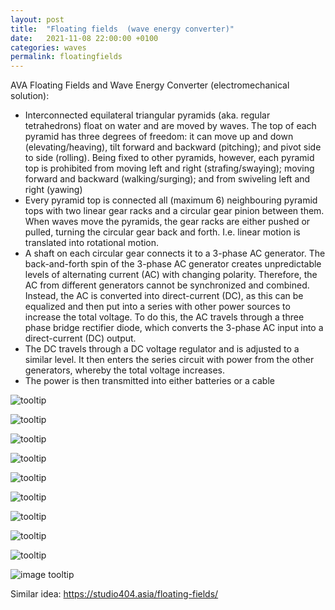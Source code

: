 ```yaml
---
layout: post
title:  "Floating fields  (wave energy converter)"
date:   2021-11-08 22:00:00 +0100
categories: waves
permalink: floatingfields
---
```

AVA Floating Fields and Wave Energy Converter (electromechanical solution):
* Interconnected equilateral triangular pyramids (aka. regular tetrahedrons) float on water and are moved by waves. The top of each pyramid has three degrees of freedom: it can move up and down (elevating/heaving), tilt forward and backward (pitching); and pivot side to side (rolling). Being fixed to other pyramids, however, each pyramid top is prohibited from moving left and right (strafing/swaying); moving forward and backward (walking/surging); and from swiveling left and right (yawing)
* Every pyramid top is connected all (maximum 6) neighbouring pyramid tops with two linear gear racks and a circular gear pinion between them.
When waves move the pyramids, the gear racks are either pushed or pulled, turning the circular gear back and forth. I.e. linear motion is translated into rotational motion.
*  A shaft on each circular gear connects it to a 3-phase AC generator. The back-and-forth spin of the 3-phase AC generator creates unpredictable levels of alternating current (AC) with changing polarity. Therefore, the AC from different generators cannot be synchronized and combined. Instead, the AC is converted into direct-current (DC), as this can be equalized and then put into a series with other power sources to increase the total voltage. To do this, the AC travels through a three phase bridge rectifier diode, which converts the 3-phase AC input into a direct-current (DC) output.
* The DC travels through a DC voltage regulator and is adjusted to a similar level. It then enters the series circuit with power from the other generators, whereby the total voltage increases.
* The power is then transmitted into either batteries or a cable

![tooltip](https://raw.githubusercontent.com/sanderspecht/AVA/AVA/_assets/img/IMG_20211016_145235.jpg)

![tooltip](https://raw.githubusercontent.com/sanderspecht/AVA/AVA/_assets/img/IMG_20211016_150357.jpg)

![tooltip](https://raw.githubusercontent.com/sanderspecht/AVA/AVA/_assets/img/IMG_20211018_222607.jpg)

![tooltip](https://raw.githubusercontent.com/sanderspecht/AVA/AVA/_assets/img/IMG_20211018_223043.jpg)

![tooltip](https://github.com/sanderspecht/AVA/blob/AVA/_assets/img/IMG_20211017_125631.jpg)

![tooltip](https://raw.githubusercontent.com/sanderspecht/AVA/AVA/_assets/img/IMG_20211017_194211.jpg)

![tooltip](https://raw.githubusercontent.com/sanderspecht/AVA/AVA/_assets/img/IMG_20211021_214352.jpg)

![tooltip](https://raw.githubusercontent.com/sanderspecht/AVA/AVA/_assets/img/IMG_20211022_002629.jpg)

![tooltip](https://raw.githubusercontent.com/sanderspecht/AVA/AVA/_assets/img/IMG_20211107_165913.jpg)

![image tooltip](https://studio404.asia/wp-content/uploads/2020/08/sea.png)

Similar idea: https://studio404.asia/floating-fields/
